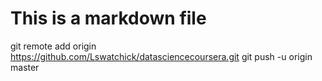 # This is a markdown file #
git remote add origin https://github.com/Lswatchick/datasciencecoursera.git
git push -u origin master




